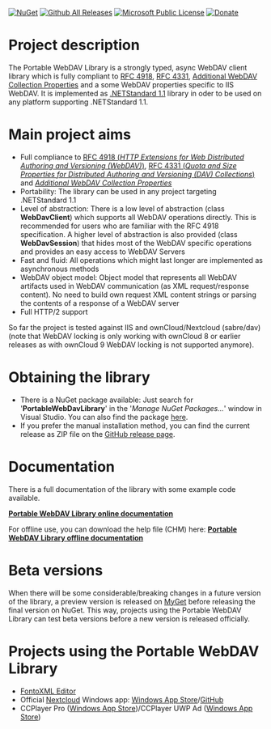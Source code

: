 [![NuGet](https://img.shields.io/nuget/v/PortableWebDavLibrary.svg)](https://www.nuget.org/packages/PortableWebDavLibrary/)
[![Github All Releases](https://img.shields.io/github/downloads/DecaTec/Portable-WebDav-Library/total.svg)](https://www.somsubhra.com/github-release-stats/?username=DecaTec&repository=Portable-WebDAV-Library)
[![Microsoft Public License](https://img.shields.io/github/license/DecaTec/Portable-WebDAV-Library.svg)](https://github.com/DecaTec/Portable-WebDAV-Library/blob/master/LICENSE)
[![Donate](https://img.shields.io/badge/Donate-PayPal-green.svg)](https://www.paypal.com/cgi-bin/webscr?cmd=_donations&business=jr%40decatec%2ede&lc=US&item_name=Portable%20WebDAV%20Library&no_note=1&no_shipping=1&currency_code=USD&bn=PP%2dDonationsBF%3abtn_donate_SM%2egif%3aNonHosted)

# Project description

The Portable WebDAV Library is a strongly typed, async WebDAV client library which is fully compliant to [RFC 4918](http://tools.ietf.org/html/rfc4918), [RFC 4331](https://tools.ietf.org/html/rfc4331), [Additional WebDAV Collection Properties](https://tools.ietf.org/html/draft-hopmann-collection-props-00) and a some WebDAV properties specific to IIS WebDAV. It is implemented as [.NETStandard 1.1](https://docs.microsoft.com/en-us/dotnet/articles/standard/library) library in oder to be used on any platform supporting .NETStandard 1.1.

# Main project aims
* Full compliance to [RFC 4918 (*HTTP Extensions for Web Distributed Authoring and Versioning (WebDAV)*)](http://tools.ietf.org/html/rfc4918), [RFC 4331 (*Quota and Size Properties for Distributed Authoring and Versioning (DAV) Collections*)](https://tools.ietf.org/html/rfc4331) and [*Additional WebDAV Collection Properties*](https://tools.ietf.org/html/draft-hopmann-collection-props-00)
* Portability: The library can be used in any project targeting .NETStandard 1.1
* Level of abstraction: There is a low level of abstraction (class **WebDavClient**) which supports all WebDAV operations directly. This is recommended for users who are familiar with the RFC 4918 specification. A higher level of abstraction is also provided (class **WebDavSession**) that hides most of the WebDAV specific operations and provides an easy access to WebDAV Servers
* Fast and fluid: All operations which might last longer are implemented as asynchronous methods
* WebDAV object model: Object model that represents all WebDAV artifacts used in WebDAV communication (as XML request/response content). No need to build own request XML content strings or parsing the contents of a response of a WebDAV server
* Full HTTP/2 support

So far the project is tested against IIS and ownCloud/Nextcloud (sabre/dav) (note that WebDAV locking is only working with ownCloud 8 or earlier releases as with ownCloud 9 WebDAV locking is not supported anymore).

# Obtaining the library
* There is a NuGet package available: Just search for '**PortableWebDavLibrary**' in the '*Manage NuGet Packages...*' window in Visual Studio. You can also find the package [here](https://www.nuget.org/packages/PortableWebDavLibrary/).
* If you prefer the manual installation method, you can find the current release as ZIP file on the [GitHub release page](https://github.com/DecaTec/Portable-WebDAV-Library/releases).
 
# Documentation
There is a full documentation of the library with some example code available.

**[Portable WebDAV Library online documentation](https://decatec.de/ext/PortableWebDAVLibrary/Doc/)**

For offline use, you can download the help file (CHM) here:
**[Portable WebDAV Library offline documentation](https://decatec.de/ext/PortableWebDAVLibrary/Doc/DecaTec.WebDav.Documentation.chm)**

# Beta versions
When there will be some considerable/breaking changes in a future version of the library, a preview version is released on [MyGet](https://www.myget.org/feed/decatec-preview/package/nuget/PortableWebDavLibrary) before releasing the final version on NuGet. This way, projects using the Portable WebDAV Library can test beta versions before a new version is released officially.

# Projects using the Portable WebDAV Library
* [FontoXML Editor](https://fontoxml.com/)
* Official [Nextcloud](https://nextcloud.com/) Windows app: [Windows App Store](https://www.microsoft.com/store/apps/9nblggh532xq)/[GitHub](https://github.com/nextcloud/windows-universal)
* CCPlayer Pro ([Windows App Store](https://www.microsoft.com/store/apps/9wzdncrfjljw))/CCPlayer UWP Ad ([Windows App Store](https://www.microsoft.com/store/apps/9nblggh4z7q0))
